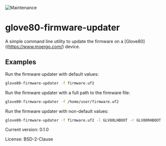 ![Maintenance](https://img.shields.io/badge/maintenance-activly--developed-brightgreen.svg)

# glove80-firmware-updater


A simple command line utility to update the firmware on a [Glove80]((https://www.moergo.com/) device.

## Examples

Run the firmware updater with default values:
```bash
glove80-firmware-updater -f firmware.uf2
```
Run the firmware updater with a full path to the firmware file:
```bash
glove80-firmware-updater -f /home/user/firmware.uf2
```

Run the firmware updater with non-default values:
```bash
glove80-firmware-updater -f firmware.uf2 -l GLV80LHBOOT -r GLV80RHBOOT
```


Current version: 0.1.0

License: BSD-2-Clause
